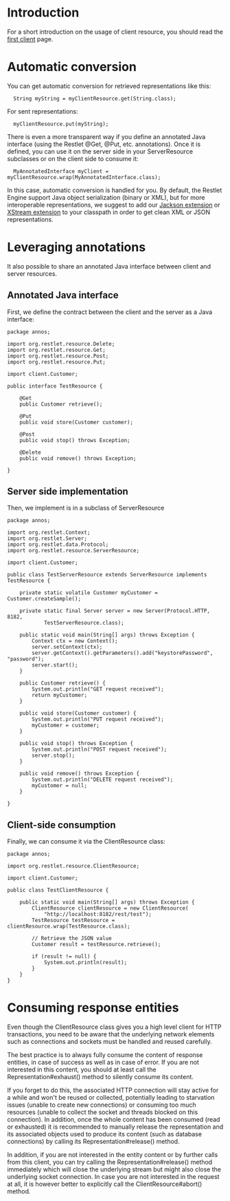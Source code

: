 # Introduction

For a short introduction on the usage of client resource, you should
read the [first client](guide:///introduction/first-steps/first-client "First client") page.

# Automatic conversion

You can get automatic conversion for retrieved representations like
this:

      String myString = myClientResource.get(String.class);

For sent representations:

      myClientResource.put(myString);

There is even a more transparent way if you define an annotated Java
interface (using the Restlet @Get, @Put, etc. annotations). Once it is
defined, you can use it on the server side in your ServerResource
subclasses or on the client side to consume it:

      MyAnnotatedInterface myClient = myClientResource.wrap(MyAnnotatedInterface.class);

In this case, automatic conversion is handled for you. By default, the
Restlet Engine support Java object serialization (binary or XML), but
for more interoperable representations, we suggest to add our [Jackson
extension](../../extensions/jackson "Jackson extension") or [XStream
extension](../../extensions/xstream "XStream extension") to
your classpath in order to get clean XML or JSON representations.

# Leveraging annotations

It also possible to share an annotated Java interface between client and
server resources.

## Annotated Java interface

First, we define the contract between the client and the server as a
Java interface:

    package annos;

    import org.restlet.resource.Delete;
    import org.restlet.resource.Get;
    import org.restlet.resource.Post;
    import org.restlet.resource.Put;

    import client.Customer;

    public interface TestResource {

        @Get
        public Customer retrieve();

        @Put
        public void store(Customer customer);

        @Post
        public void stop() throws Exception;

        @Delete
        public void remove() throws Exception;

    }

## Server side implementation

Then, we implement is in a subclass of ServerResource

    package annos;

    import org.restlet.Context;
    import org.restlet.Server;
    import org.restlet.data.Protocol;
    import org.restlet.resource.ServerResource;

    import client.Customer;

    public class TestServerResource extends ServerResource implements TestResource {

        private static volatile Customer myCustomer = Customer.createSample();

        private static final Server server = new Server(Protocol.HTTP, 8182,
                TestServerResource.class);

        public static void main(String[] args) throws Exception {
            Context ctx = new Context();
            server.setContext(ctx);
            server.getContext().getParameters().add("keystorePassword", "password");
            server.start();
        }

        public Customer retrieve() {
            System.out.println("GET request received");
            return myCustomer;
        }

        public void store(Customer customer) {
            System.out.println("PUT request received");
            myCustomer = customer;
        }

        public void stop() throws Exception {
            System.out.println("POST request received");
            server.stop();
        }

        public void remove() throws Exception {
            System.out.println("DELETE request received");
            myCustomer = null;
        }

    }

## Client-side consumption

Finally, we can consume it via the ClientResource class:

    package annos;

    import org.restlet.resource.ClientResource;

    import client.Customer;

    public class TestClientResource {

        public static void main(String[] args) throws Exception {
            ClientResource clientResource = new ClientResource(
                "http://localhost:8182/rest/test");
            TestResource testResource = clientResource.wrap(TestResource.class);

            // Retrieve the JSON value
            Customer result = testResource.retrieve();

            if (result != null) {
                System.out.println(result);
            }
        }
    }

# Consuming response entities

Even though the ClientResource class gives you a high level client for
HTTP transactions, you need to be aware that the underlying network
elements such as connections and sockets must be handled and reused
carefully.

The best practice is to always fully consume the content of response
entities, in case of success as well as in case of error. If you are not
interested in this content, you should at least call the
Representation\#exhaust() method to silently consume its content.

If you forget to do this, the associated HTTP connection will stay
active for a while and won't be reused or collected, potentially leading
to starvation issues (unable to create new connections) or consuming too
much resources (unable to collect the socket and threads blocked on this
connection). In addition, once the whole content has been consumed (read
or exhausted) it is recommended to manually release the representation
and its associated objects used to produce its content (such as database
connections) by calling its Representation\#release() method.

In addition, if you are not interested in the entity content or by
further calls from this client, you can try calling the
Representation\#release() method immediately which will close the
underlying stream but might also close the underlying socket connection.
In case you are not interested in the request at all, it is however
better to explicitly call the ClientResource\#abort() method.

